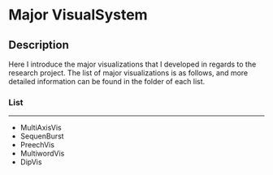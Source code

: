 # Major VisualSystem

## Description
Here I introduce the major visualizations that I developed in regards to the research project. The list of major visualizations is as follows, and more detailed information can be found in the folder of each list.

### List
-----------
<ul>
  <li>
    MultiAxisVis
  </li>
  <li>
    SequenBurst
  </li>
  <li>
    PreechVis
  </li>
  <li>
    MultiwordVis
  </li>
  <li>
    DipVis
  </li>
</ul>

